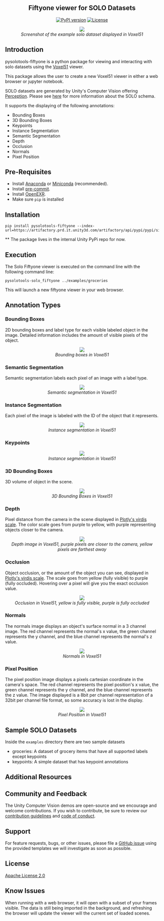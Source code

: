 <div align="center">
<p align="center">

**Fiftyone viewer for SOLO Datasets**
---
[![PyPI version](https://github.com/pytest-dev/pytest-cov/actions/workflows/test.yml/badge.svg)](https://github.com/Unity-Technologies/pysolotools/actions)
[![License](https://img.shields.io/badge/License-Apache%202.0-blue.svg)](LICENSE)
</p>
</div>

<p align="center">
<img src="docs/images/overview_51.png"/>
    <br><i>Screenshot of the example solo dataset displayed in Voxel51</i><br>
</p>

## Introduction

pysolotools-fiftyone is a python package for viewing and interacting with solo datasets using the [Voxel51](https://voxel51.com/) viewer.

This package allows the user to create a new Voxel51 viewer in either a web browser or jupyter notebook.

SOLO datasets are generated by Unity's Computer Vision offering [Perception](https://github.com/Unity-Technologies/perception). Please see [here](https://github.com/Unity-Technologies/perception/blob/main/com.unity.perception/com.unity.perception/Documentation~/Schema/SoloSchema.md) for more information about the SOLO schema.

It supports the displaying of the following annotations:
- Bounding Boxes
- 3D Bounding Boxes
- Keypoints
- Instance Segmentation
- Semantic Segmentation
- Depth
- Occlusion
- Normals
- Pixel Position

## Pre-Requisites
- Install [Anaconda](https://docs.anaconda.com/anaconda/install/) or [Miniconda](https://docs.conda.io/en/latest/miniconda.html) (recommended). 
- Install [pre-commit](https://pre-commit.com/).
- Install [OpenEXR](https://www.openexr.com/).
- Make sure `pip` is installed

## Installation

```shell
pip install pysolotools-fiftyone --index-url=https://artifactory.prd.it.unity3d.com/artifactory/api/pypi/pypi/simple
```

** The package lives in the internal Unity PyPi repo for now.

## Execution
The Solo Fiftyone viewer is executed on the command line with the following command line:
```shell
pysolotools-solo_fiftyone ../examples/groceries
```

This will launch a new fiftyone viewer in your web browser.

## Annotation Types
### Bounding Boxes
2D bounding boxes and label type for each visible labeled object in the image. Detailed information includes the amount
of visible pixels of the object.
<p align="center">
<img src="docs/images/bb_51.png"/>
    <br><i>Bounding boxes in Voxel51</i><br>
</p>

### Semantic Segmentation
Semantic segmentation labels each pixel of an image with a label type.
<p align="center">
<img src="docs/images/semantic_51.png"/>
    <br><i>Semantic segmentation in Voxel51</i><br>
</p>

### Instance Segmentation
Each pixel of the image is labeled with the ID of the object that it represents.  
<p align="center">
<img src="docs/images/instance_51.png"/>
    <br><i>Instance segmentation in Voxel51</i><br>
</p>

### Keypoints

<p align="center">
<img src="docs/images/instance_51.png"/>
    <br><i>Instance segmentation in Voxel51</i><br>
</p>

### 3D Bounding Boxes
3D volume of object in the scene.
<p align="center">
<img src="docs/images/bb3d_51.png"/>
    <br><i>3D Bounding Boxes in Voxel51</i><br>
</p>

### Depth
Pixel distance from the camera in the scene displayed in [Plotly's virdis scale](https://plotly.com/python/builtin-colorscales/). The color scale goes from purple to 
yellow, with purple representing objects closer to the camera.
<p align="center">
<img src="docs/images/depth_51.png"/>
    <br><i>Depth image in Voxel51, purple pixels are closer to the camera, yellow pixels are farthest away</i><br>
</p>

### Occlusion
Object occlusion, or the amount of the object you can see, displayed in [Plotly's virdis scale](https://plotly.com/python/builtin-colorscales/). The scale goes from yellow (fully visible) to purple (fully occluded). 
Hovering over a pixel will give you the exact occlusion value.
<p align="center">
<img src="docs/images/occlusion_51.png"/>
    <br><i>Occlusion in Voxel51, yellow is fully visible, purple is fully occluded</i><br>
</p>

### Normals
The normals image displays an object's surface normal in a 3 channel image. The red channel represents the normal's x value,
the green channel represents the y channel, and the blue channel represents the normal's z value.
<p align="center">
<img src="docs/images/normals_51.png"/>
    <br><i>Normals in Voxel51</i><br>
</p>

### Pixel Position
The pixel position image displays a pixels cartesian coordinate in the camera's space. The red channel represents the pixel position's x value,
the green channel represents the y channel, and the blue channel represents the z value. The image displayed is a 8bit per channel representation
of a 32bit per channel file format, so some accuracy is lost in the display.
<p align="center">
<img src="docs/images/pixel_position_51.png"/>
    <br><i>Pixel Position in Voxel51</i><br>
</p>

## Sample SOLO Datasets
Inside the `examples` directory there are two sample datasets
- groceries: A dataset of grocery items that have all supported labels except keypoints
- keypoints: A simple dataset that has keypoint annotations

## Additional Resources

## Community and Feedback

The Unity Computer Vision demos are open-source and we encourage and welcome contributions.
If you wish to contribute, be sure to review our [contribution guidelines](CONTRIBUTING.md)
and [code of conduct](CODE_OF_CONDUCT.md).

## Support

For feature requests, bugs, or other issues, please file a
[GitHub issue](https://github.com/Unity-Technologies/Unity-Vision-Hub/issues)
using the provided templates we will investigate as soon as possible.

## License
[Apache License 2.0](LICENSE)

## Know Issues
When running with a web browser, it will open with a subset of your frames visible.
The data is still being imported in the background, and refreshing the browser will
update the viewer will the current set of loaded scenes.
